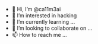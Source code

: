 - 👋 Hi, I’m @ca11m3ai
- 👀 I’m interested in hacking
- 🌱 I’m currently learning ...
- 💞️ I’m looking to collaborate on ...
- 📫 How to reach me ...

<!---
ca11m3ai/ca11m3ai is a ✨ special ✨ repository because its `README.md` (this file) appears on your GitHub profile.
You can click the Preview link to take a look at your changes.
--->
